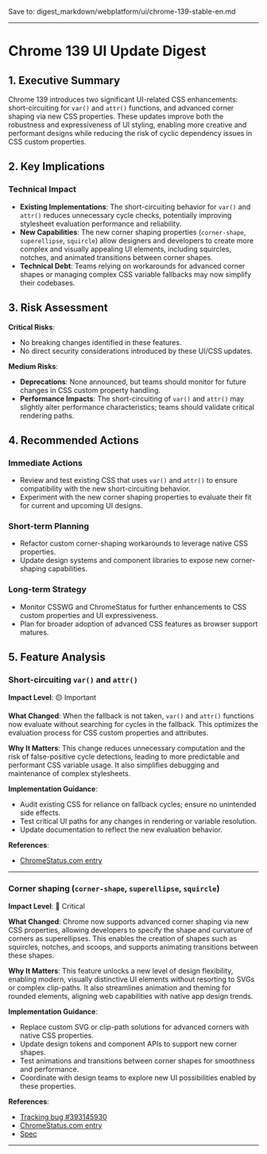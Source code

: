 Save to: digest_markdown/webplatform/ui/chrome-139-stable-en.md

---

# Chrome 139 UI Update Digest

## 1. Executive Summary

Chrome 139 introduces two significant UI-related CSS enhancements: short-circuiting for `var()` and `attr()` functions, and advanced corner shaping via new CSS properties. These updates improve both the robustness and expressiveness of UI styling, enabling more creative and performant designs while reducing the risk of cyclic dependency issues in CSS custom properties.

## 2. Key Implications

### Technical Impact

- **Existing Implementations**: The short-circuiting behavior for `var()` and `attr()` reduces unnecessary cycle checks, potentially improving stylesheet evaluation performance and reliability.
- **New Capabilities**: The new corner shaping properties (`corner-shape`, `superellipse`, `squircle`) allow designers and developers to create more complex and visually appealing UI elements, including squircles, notches, and animated transitions between corner shapes.
- **Technical Debt**: Teams relying on workarounds for advanced corner shapes or managing complex CSS variable fallbacks may now simplify their codebases.

## 3. Risk Assessment

**Critical Risks**:
- No breaking changes identified in these features.
- No direct security considerations introduced by these UI/CSS updates.

**Medium Risks**:
- **Deprecations**: None announced, but teams should monitor for future changes in CSS custom property handling.
- **Performance Impacts**: The short-circuiting of `var()` and `attr()` may slightly alter performance characteristics; teams should validate critical rendering paths.

## 4. Recommended Actions

### Immediate Actions

- Review and test existing CSS that uses `var()` and `attr()` to ensure compatibility with the new short-circuiting behavior.
- Experiment with the new corner shaping properties to evaluate their fit for current and upcoming UI designs.

### Short-term Planning

- Refactor custom corner-shaping workarounds to leverage native CSS properties.
- Update design systems and component libraries to expose new corner-shaping capabilities.

### Long-term Strategy

- Monitor CSSWG and ChromeStatus for further enhancements to CSS custom properties and UI expressiveness.
- Plan for broader adoption of advanced CSS features as browser support matures.

## 5. Feature Analysis

### Short-circuiting `var()` and `attr()`

**Impact Level**: 🟡 Important

**What Changed**:
When the fallback is not taken, `var()` and `attr()` functions now evaluate without searching for cycles in the fallback. This optimizes the evaluation process for CSS custom properties and attributes.

**Why It Matters**:
This change reduces unnecessary computation and the risk of false-positive cycle detections, leading to more predictable and performant CSS variable usage. It also simplifies debugging and maintenance of complex stylesheets.

**Implementation Guidance**:
- Audit existing CSS for reliance on fallback cycles; ensure no unintended side effects.
- Test critical UI paths for any changes in rendering or variable resolution.
- Update documentation to reflect the new evaluation behavior.

**References**:
- [ChromeStatus.com entry](https://chromestatus.com/feature/6212939656462336)

---

### Corner shaping (`corner-shape`, `superellipse`, `squircle`)

**Impact Level**: 🔴 Critical

**What Changed**:
Chrome now supports advanced corner shaping via new CSS properties, allowing developers to specify the shape and curvature of corners as superellipses. This enables the creation of shapes such as squircles, notches, and scoops, and supports animating transitions between these shapes.

**Why It Matters**:
This feature unlocks a new level of design flexibility, enabling modern, visually distinctive UI elements without resorting to SVGs or complex clip-paths. It also streamlines animation and theming for rounded elements, aligning web capabilities with native app design trends.

**Implementation Guidance**:
- Replace custom SVG or clip-path solutions for advanced corners with native CSS properties.
- Update design tokens and component APIs to support new corner shapes.
- Test animations and transitions between corner shapes for smoothness and performance.
- Coordinate with design teams to explore new UI possibilities enabled by these properties.

**References**:
- [Tracking bug #393145930](https://issues.chromium.org/issues/393145930)
- [ChromeStatus.com entry](https://chromestatus.com/feature/5357329815699456)
- [Spec](https://drafts.csswg.org/css-borders-4/#corner-shaping)

---